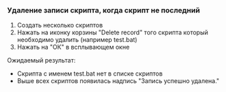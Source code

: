 ### Удаление записи скрипта, когда скрипт не последний
1. Создать несколько скриптов
2. Нажать на иконку корзины "Delete record" того скрипта который необходимо удалить (например test.bat)
3. Нажать на "ОК" в всплывающем окне

Ожидаемый результат:  
- Скрипта с именем test.bat нет в списке скриптов
- Выше всех скриптов появилась надпись "Запись успешно удалена."
